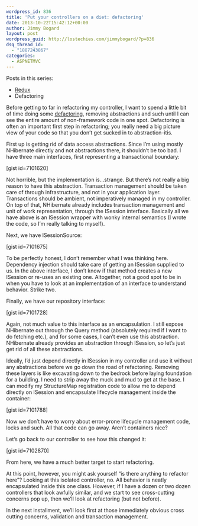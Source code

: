 ```yaml
---
wordpress_id: 836
title: 'Put your controllers on a diet: defactoring'
date: 2013-10-22T15:42:12+00:00
author: Jimmy Bogard
layout: post
wordpress_guid: http://lostechies.com/jimmybogard/?p=836
dsq_thread_id:
  - "1887243867"
categories:
  - ASPNETMVC
---
```

Posts in this series:

  * [Redux](http://lostechies.com/jimmybogard/2013/10/10/put-your-controllers-on-a-diet-redux/)
  * Defactoring

Before getting to far in refactoring my controller, I want to spend a little bit of time doing some [defactoring](http://c2.com/cgi/wiki?HowToDefactor), removing abstractions and such until I can see the entire amount of non-framework code in one spot. Defactoring is often an important first step in refactoring; you really need a big picture view of your code so that you don’t get sucked in to abstraction-itis.

First up is getting rid of data access abstractions. Since I’m using mostly NHibernate directly and not abstractions there, it shouldn’t be too bad. I have three main interfaces, first representing a transactional boundary:

[gist id=7101620]

Not horrible, but the implementation is…strange. But there’s not really a big reason to have this abstraction. Transaction management should be taken care of through infrastructure, and not in your application layer. Transactions should be ambient, not imperatively managed in my controller. On top of that, NHibernate already includes transaction management and unit of work representation, through the ISession interface. Basically all we have above is an ISession wrapper with wonky internal semantics (I wrote the code, so I’m really talking to myself).

Next, we have ISessionSource:

[gist id=7101675]

To be perfectly honest, I don’t remember what I was thinking here. Dependency injection should take care of getting an ISession supplied to us. In the above interface, I don’t know if that method creates a new ISession or re-uses an existing one. Altogether, not a good spot to be in when you have to look at an implementation of an interface to understand behavior. Strike two.

Finally, we have our repository interface:

[gist id=7101728]

Again, not much value to this interface as an encapsulation. I still expose NHibernate out through the Query method (absolutely required if I want to do fetching etc.), and for some cases, I can’t even use this abstraction. NHibernate already provides an abstraction through ISession, so let’s just get rid of all these abstractions.

Ideally, I’d just depend directly in ISession in my controller and use it without any abstractions before we go down the road of refactoring. Removing these layers is like excavating down to the bedrock before laying foundation for a building. I need to strip away the muck and mud to get at the base. I can modify my StructureMap registration code to allow me to depend directly on ISession and encapsulate lifecycle management inside the container:

[gist id=7101788]

Now we don’t have to worry about error-prone lifecycle management code, locks and such. All that code can go away. Aren’t containers nice?

Let’s go back to our controller to see how this changed it:

[gist id=7102870]

From here, we have a much better target to start refactoring.

At this point, however, you might ask yourself “is there anything to refactor here”? Looking at this isolated controller, no. All behavior is neatly encapsulated inside this one class. However, if I have a dozen or two dozen controllers that look awfully similar, and we start to see cross-cutting concerns pop up, then we’ll look at refactoring (but not before).

In the next installment, we’ll look first at those immediately obvious cross cutting concerns, validation and transaction management.
